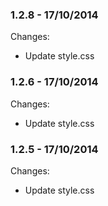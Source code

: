

### 1.2.8 - 17/10/2014

 Changes: 


 * Update style.css


### 1.2.6 - 17/10/2014

 Changes: 


 * Update style.css


### 1.2.5 - 17/10/2014

 Changes: 


 * Update style.css
